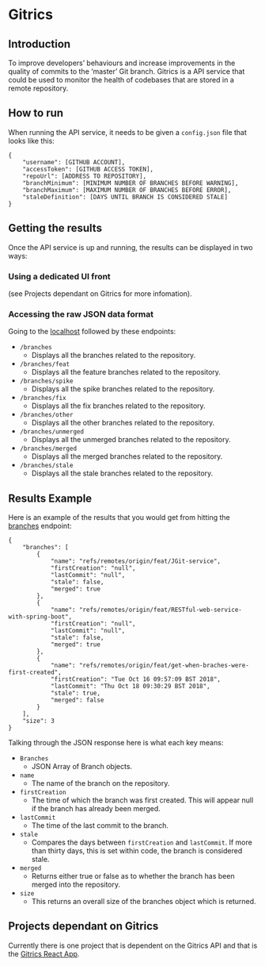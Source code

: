 # Gitrics
## Introduction
To improve developers’ behaviours and increase improvements in the quality of commits to the ‘master’ Git branch. Gitrics is a API service that could be used to monitor the health of codebases that are stored in a remote repository.
## How to run
When running the API service, it needs to be given a `config.json` file that looks like this:
```
{
	"username": [GITHUB ACCOUNT],
	"accessToken": [GITHUB ACCESS TOKEN],
	"repoUrl": [ADDRESS TO REPOSITORY],
	"branchMinimum": [MINIMUM NUMBER OF BRANCHES BEFORE WARNING],
	"branchMaximum": [MAXIMUM NUMBER OF BRANCHES BEFORE ERROR],
	"staleDefinition": [DAYS UNTIL BRANCH IS CONSIDERED STALE]
}
```
## Getting the results
Once the API service is up and running, the results can be displayed in two ways:
### Using a dedicated UI front 
(see Projects dependant on Gitrics for more infomation).
### Accessing the raw JSON data format 
Going to the [localhost](http://localhost:8080/) followed by these endpoints:
  - `/branches`
  	* Displays all the branches related to the repository.
  - `/branches/feat`
  	* Displays all the feature branches related to the repository.
  - `/branches/spike`
  	* Displays all the spike branches related to the repository.
  - `/branches/fix`
   	* Displays all the fix branches related to the repository.
  - `/branches/other`
  	* Displays all the other branches related to the repository.
  - `/branches/unmerged`
  	* Displays all the unmerged branches related to the repository.
  - `/branches/merged`
  	* Displays all the merged branches related to the repository.
  - `/branches/stale`
  	* Displays all the stale branches related to the repository.
## Results Example
Here is an example of the results that you would get from hitting the [branches](http://localhost:8080/branches) endpoint:
```
{
	"branches": [
		{
			"name": "refs/remotes/origin/feat/JGit-service",
			"firstCreation": "null",
			"lastCommit": "null",
			"stale": false,
			"merged": true
		},
		{
			"name": "refs/remotes/origin/feat/RESTful-web-service-with-spring-boot",
			"firstCreation": "null",
			"lastCommit": "null",
			"stale": false,
			"merged": true
		},
		{
			"name": "refs/remotes/origin/feat/get-when-braches-were-first-created",
			"firstCreation": "Tue Oct 16 09:57:09 BST 2018",
			"lastCommit": "Thu Oct 18 09:30:29 BST 2018",
			"stale": true,
			"merged": false
		}
	],
	"size": 3
}
```
Talking through the JSON response here is what each key means:
- `Branches`
	* JSON Array of Branch objects.
- `name`
	* The name of the branch on the repository.
- `firstCreation`
	* The time of which the branch was first created. This will appear null if the branch has already been merged.
- `lastCommit`
	* The time of the last commit to the branch.
- `stale`
	* Compares the days between `firstCreation` and `lastCommit`. If more than thirty days, this is set within code, the branch is considered stale.
- `merged`
	* Returns either true or false as to whether the branch has been merged into the repository.
- `size`
	* This returns an overall size of the branches object which is returned.

## Projects dependant on Gitrics
Currently there is one project that is dependent on the Gitrics API and that is the [Gitrics React App](https://github.com/bradches/gitrics-react).

